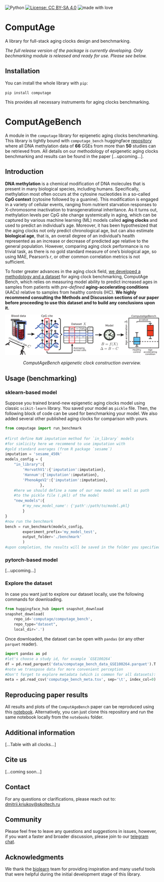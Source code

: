 ![Python](https://img.shields.io/badge/python-v3.10+-blue.svg)
[![License: CC BY-SA 4.0](https://img.shields.io/badge/License-CC%20BY--SA%204.0-lightgrey.svg)](https://creativecommons.org/licenses/by-sa/4.0/)
![made with love](https://img.shields.io/badge/made%20with%20%E2%9D%A4%EF%B8%8F-8A2BE2)

# ComputAge
A library for full-stack aging clocks design and benchmarking.

*The full release version of the package is currently developing. Only bechmarking module is released and ready for use. Please see below.*

## Installation

You can install the whole library with `pip`:

`pip install computage`

This provides all necessary instruments for aging clocks benchmarking.

# ComputAgeBench

A module in the `computage` library for epigenetic aging clocks benchmarking. This library is tightly bound with `computage_bench` huggingface [repository](https://huggingface.co/datasets/computage/computage_bench) where all DNA methylation data of **66** GSEs from more than **50** studies can be retrieved from. All details on our methodology of epigenetic aging clocks benchmarking and results can be found in the paper [...upcoming...].

## Introduction

**DNA methylation** is a chemical modification of DNA molecules that is present in many biological species, including humans. 
Specifically, methylation most often occurs at the cytosine nucleotides in a so-called **CpG context** (cytosine followed by a guanine). 
This modification is engaged in a variety of cellular events, ranging from nutrient starvation responses to X-chromosome inactivation to transgenerational inheritance. 
As it turns out, methylation levels per CpG site change systemically in aging, which can be captured by various machine learning (ML) models called **aging clocks** 
and used to predict an individual’s age. Moreover, it has been hypothesized that the aging clocks not only predict chronological age, but can also estimate 
**biological age**, that is, an overall degree of an individual’s health represented as an increase or decrease of predicted age relative to the general population. 
However, comparing aging clock performance is no trivial task, as there is no gold standard measure of one’s biological age, so using MAE, Pearson’s *r*, or other 
common correlation metrics is not sufficient.

To foster greater advances in the aging clock field, [we developed a methodology and a dataset](https://huggingface.co/datasets/computage/computage_bench) for aging clock benchmarking, ComputAge Bench, which relies on measuring 
model ability to predict increased ages in samples from patients with *pre-defined* **aging-accelerating conditions** (AACs) relative to samples from 
healthy controls (HC). **We highly recommend consulting the Methods and Discussion sections of our paper before proceeding to use this dataset and to build 
any conclusions upon it.**

<p align="center">
<img src="images/fig1.png" alt>

</p>
<p align="center">
<em>ComputAgeBench epigenetic clock construction overview.</em>
</p>

## Usage (benchmarking)

### sklearn-based model

Suppose you trained brand-new epigenetic aging clocks model using classic `scikit-learn` library. You saved your model as `pickle` file. Then, the following block of code can be used for benchmarking your model. We also added several other published aging clocks for comparison with yours.
```python
from computage import run_benchmark

#first define NaN imputation method for `in_library` models
#for simlicity here we recommend to use imputation with 
#gold standard averages (from R package `sesame`)
imputation = 'sesame_450k'
models_config = {
    "in_library":{
        'HorvathV1':{'imputation':imputation},
        'Hannum':{'imputation':imputation},
        'PhenoAgeV2':{'imputation':imputation},
				},
	#here we should define a name of our new model as well as path
    #to the pickle file (.pkl) of the model
    "new_models":{
        #'my_new_model_name': {'path':/path/to/model.pkl}
        }
}
#now run the benchmark
bench = run_benchmark(models_config, 
        experiment_prefix='my_model_test',
        output_folder='./benchmark'
        )
#upon completion, the results will be saved in the folder you specified
```
### pytorch-based model
[...upcoming...]


### Explore the dataset
In case you want just to explore our dataset locally, use the following commands for downloading.
```python
from huggingface_hub import snapshot_download
snapshot_download(
    repo_id='computage/computage_bench', 
    repo_type="dataset",
    local_dir='.')
```
Once downloaded, the dataset can be open with `pandas` (or any other `parquet` reader).
```python
import pandas as pd
#let's choose a study id, for example `GSE100264`
df = pd.read_parquet('data/computage_bench_data_GSE100264.parquet').T 
#note we transpose data for more convenient perception
#Don't forget to explore metadata (which is common for all datasets):
meta = pd.read_csv('computage_bench_meta.tsv', sep='\t', index_col=0)
```

## Reproducing paper results
All results and plots of the `ComputAgeBench` paper can be reproduced using this [notebook](https://drive.google.com/file/d/1_nrGMUd8oH8ADNWUPNeXHr4ZAJlZOQhm/view?usp=sharing). Alternatively, you can just clone this repository and run the same notebook locally from the `notebooks` folder.

## Additional information
[...Table with all clocks...]

## Cite us
[...coming soon...]

## Contact
For any questions or clarifications, please reach out to: dmitrii.kriukov@skoltech.ru

## Community
Please feel free to leave any questions and suggestions in issues, however, if you want a faster and broader discussion, please join to our [telegram chat](https://t.me/agingmath). 

## Acknowledgments

We thank the [biolearn](https://bio-learn.github.io/data.html) team for providing inspiration and many useful tools that were helpful during the initial development stage of this library. 




